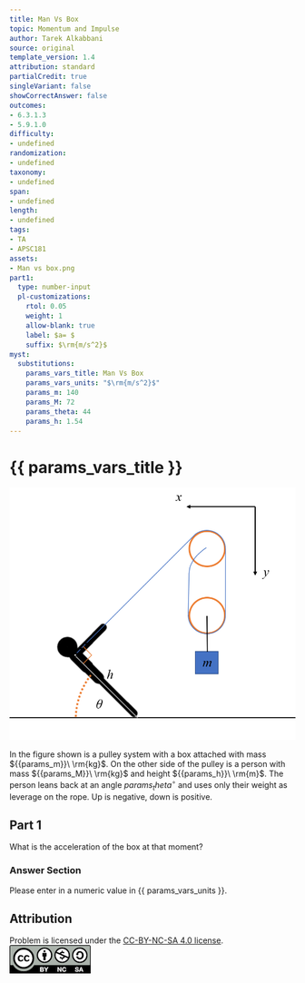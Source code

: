 ```yaml
---
title: Man Vs Box
topic: Momentum and Impulse
author: Tarek Alkabbani
source: original
template_version: 1.4
attribution: standard
partialCredit: true
singleVariant: false
showCorrectAnswer: false
outcomes:
- 6.3.1.3
- 5.9.1.0
difficulty:
- undefined
randomization:
- undefined
taxonomy:
- undefined
span:
- undefined
length:
- undefined
tags:
- TA
- APSC181
assets:
- Man vs box.png
part1:
  type: number-input
  pl-customizations:
    rtol: 0.05
    weight: 1
    allow-blank: true
    label: $a= $
    suffix: $\rm{m/s^2}$
myst:
  substitutions:
    params_vars_title: Man Vs Box
    params_vars_units: "$\rm{m/s^2}$"
    params_m: 140
    params_M: 72
    params_theta: 44
    params_h: 1.54
---
```

# {{ params_vars_title }}
<img src="Man vs box.png" width=700>

In the figure shown is a pulley system with a box attached with mass ${{params_m}}\ \rm{kg}$. On the other side of the pulley is a person with mass ${{params_M}}\ \rm{kg}$ and height ${{params_h}}\ \rm{m}$.
The person leans back at an angle ${{params_theta}}^\circ$  and uses only their weight as leverage on the rope.
Up is negative, down is positive.

## Part 1

What is the acceleration of the box at that moment?

### Answer Section

Please enter in a numeric value in {{ params_vars_units }}.

## Attribution

Problem is licensed under the [CC-BY-NC-SA 4.0 license](https://creativecommons.org/licenses/by-nc-sa/4.0/).<br> ![The Creative Commons 4.0 license requiring attribution-BY, non-commercial-NC, and share-alike-SA license.](https://raw.githubusercontent.com/firasm/bits/master/by-nc-sa.png)